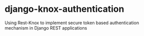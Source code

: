 # django-knox-authentication
Using Rest-Knox to implement secure token based authentication mechanism in Django REST applications
